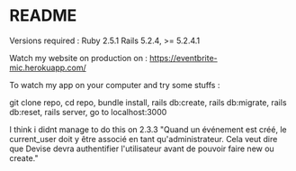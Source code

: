 # README
Versions required : Ruby 2.5.1 Rails 5.2.4, >= 5.2.4.1

Watch my website on production on : https://eventbrite-mic.herokuapp.com/

To watch my app on your computer and try some stuffs :

git clone repo, cd repo, bundle install, rails db:create, rails db:migrate, rails db:reset, rails server,
go to localhost:3000



I think i didnt manage to do this on 2.3.3
"Quand un événement est créé, le current_user doit y être associé en tant qu'administrateur. Cela veut dire que Devise devra authentifier l'utilisateur avant de pouvoir faire new ou create."